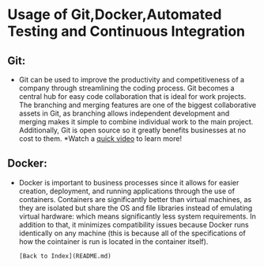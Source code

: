 # Usage of Git,Docker,Automated Testing and Continuous Integration

## Git:
* Git can be used to improve the productivity and competitiveness of a company through streamlining the coding process. Git becomes a central hub for easy code collaboration that is ideal for work projects. The branching and merging features are one of the biggest collaborative assets in Git, as branching allows independent development and merging makes it simple to combine individual work to the main project. Additionally, Git is open source so it greatly benefits businesses at no cost to them.
*Watch a [quick video](https://www.youtube.com/watch?v=T6o3Ci8Ieag) to learn more!
## Docker:
* Docker is important to business processes since it allows for easier creation, deployment, and running applications through the use of containers. Containers are significantly better than virtual machines, as they are isolated but share the OS and file libraries instead of emulating virtual hardware: which means significantly less system requirements. In addition to that, it minimizes compatibility issues because Docker runs identically on any machine (this is because all of the specifications of how the cointainer is run is located in the container itself).


      [Back to Index](README.md)
